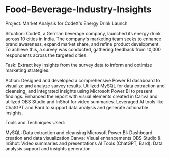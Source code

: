 # Food-Beverage-Industry-Insights
Project: Market Analysis for CodeX's Energy Drink Launch

Situation: CodeX, a German beverage company, launched its energy drink across 10 cities in India. The company's marketing team seeks to enhance brand awareness, expand market share, and refine product development. To achieve this, a survey was conducted, gathering feedback from 10,000 respondents across the targeted cities.

Task: Extract key insights from the survey data to inform and optimize marketing strategies.

Action: Designed and developed a comprehensive Power BI dashboard to visualize and analyze survey results. Utilized MySQL for data extraction and cleansing, and integrated insights using Microsoft Power BI to present findings. Enhanced the report with visual elements created in Canva and utilized OBS Studio and InShot for video summaries. Leveraged AI tools like ChatGPT and Bard to support data analysis and generate actionable insights.

Tools and Techniques Used:

MySQL: Data extraction and cleansing
Microsoft Power BI: Dashboard creation and data visualization
Canva: Visual enhancements
OBS Studio & InShot: Video summaries and presentations
AI Tools (ChatGPT, Bard): Data analysis support and insights generation
